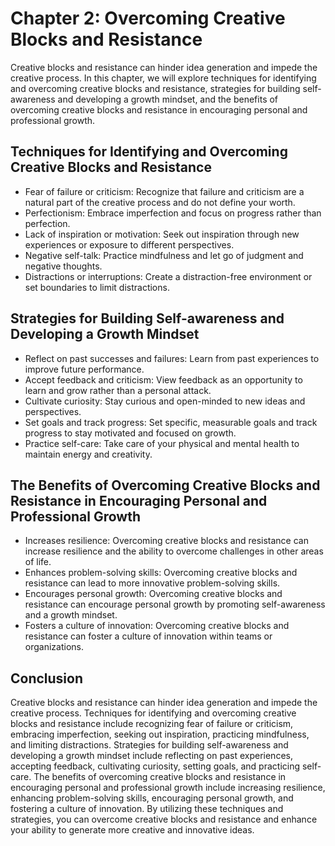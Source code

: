 Chapter 2: Overcoming Creative Blocks and Resistance
====================================================

Creative blocks and resistance can hinder idea generation and impede the creative process. In this chapter, we will explore techniques for identifying and overcoming creative blocks and resistance, strategies for building self-awareness and developing a growth mindset, and the benefits of overcoming creative blocks and resistance in encouraging personal and professional growth.

Techniques for Identifying and Overcoming Creative Blocks and Resistance
------------------------------------------------------------------------

* Fear of failure or criticism: Recognize that failure and criticism are a natural part of the creative process and do not define your worth.
* Perfectionism: Embrace imperfection and focus on progress rather than perfection.
* Lack of inspiration or motivation: Seek out inspiration through new experiences or exposure to different perspectives.
* Negative self-talk: Practice mindfulness and let go of judgment and negative thoughts.
* Distractions or interruptions: Create a distraction-free environment or set boundaries to limit distractions.

Strategies for Building Self-awareness and Developing a Growth Mindset
----------------------------------------------------------------------

* Reflect on past successes and failures: Learn from past experiences to improve future performance.
* Accept feedback and criticism: View feedback as an opportunity to learn and grow rather than a personal attack.
* Cultivate curiosity: Stay curious and open-minded to new ideas and perspectives.
* Set goals and track progress: Set specific, measurable goals and track progress to stay motivated and focused on growth.
* Practice self-care: Take care of your physical and mental health to maintain energy and creativity.

The Benefits of Overcoming Creative Blocks and Resistance in Encouraging Personal and Professional Growth
---------------------------------------------------------------------------------------------------------

* Increases resilience: Overcoming creative blocks and resistance can increase resilience and the ability to overcome challenges in other areas of life.
* Enhances problem-solving skills: Overcoming creative blocks and resistance can lead to more innovative problem-solving skills.
* Encourages personal growth: Overcoming creative blocks and resistance can encourage personal growth by promoting self-awareness and a growth mindset.
* Fosters a culture of innovation: Overcoming creative blocks and resistance can foster a culture of innovation within teams or organizations.

Conclusion
----------

Creative blocks and resistance can hinder idea generation and impede the creative process. Techniques for identifying and overcoming creative blocks and resistance include recognizing fear of failure or criticism, embracing imperfection, seeking out inspiration, practicing mindfulness, and limiting distractions. Strategies for building self-awareness and developing a growth mindset include reflecting on past experiences, accepting feedback, cultivating curiosity, setting goals, and practicing self-care. The benefits of overcoming creative blocks and resistance in encouraging personal and professional growth include increasing resilience, enhancing problem-solving skills, encouraging personal growth, and fostering a culture of innovation. By utilizing these techniques and strategies, you can overcome creative blocks and resistance and enhance your ability to generate more creative and innovative ideas.
